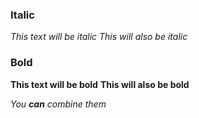 ### Italic
*This text will be italic*
_This will also be italic_

### Bold
**This text will be bold**
__This will also be bold__

_You **can** combine them_